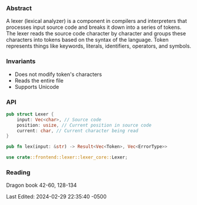 ### Abstract 

A lexer (lexical analyzer) is a component in compilers and interpreters that processes input source code and breaks it down into a series of tokens. The lexer reads the source code character by character and groups these characters into tokens based on the syntax of the language. Token represents things like keywords, literals, identifiers, operators, and symbols. 

### Invariants
- Does not modify token's characters
- Reads the entire file
- Supports Unicode

### API
```rust
pub struct Lexer {
	input: Vec<char>, // Source code
	position: usize, // Current position in source code
	current: char, // Current character being read
}

pub fn lex(input: &str) -> Result<Vec<Token>, Vec<ErrorType>>

use crate::frontend::lexer::lexer_core::Lexer;
```

### Reading
Dragon book 42-60, 128-134

Last Edited: 2024-02-29 22:35:40 -0500
